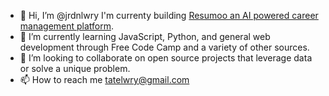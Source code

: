 - 👋 Hi, I’m @jrdnlwry I'm currenty building [Resumoo an AI powered career management platform](https://resumoo.com).
- 🌱 I’m currently learning JavaScript, Python, and general web development through Free Code Camp and a variety of other sources.
- 💞️ I’m looking to collaborate on open source projects that leverage data or solve a unique problem.
- 📫 How to reach me tatelwry@gmail.com

<!---
jrdnlwry/jrdnlwry is a ✨ special ✨ repository because its `README.md` (this file) appears on your GitHub profile.
You can click the Preview link to take a look at your changes.
--->
